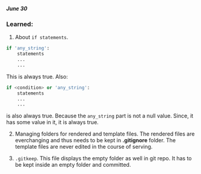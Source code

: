 ##### June 30

### Learned:

1. About `if statements`.
```python
if 'any_string':
    statements
    ...
    ...
```
This is always true. Also:
```python
if <condition> or 'any_string':
    statements
    ...
    ...
```
is also always true. Because the `any_string` part is not a null value. Since, it has some value in it, it is always true.

2. Managing folders for rendered and template files. The rendered files are everchanging and thus needs to be kept in __.gitignore__ folder. The template files are never edited in the course of serving.

3. `.gitkeep`. This file displays the empty folder as well in git repo. It has to be kept inside an empty folder and committed.


